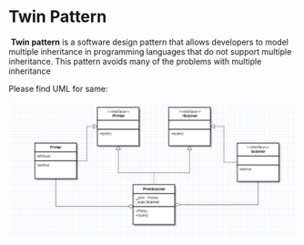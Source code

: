 

<h1>Twin  Pattern</h1>					

​			 **Twin pattern** is a software design pattern that allows developers to model multiple inheritance in programming languages that do not support multiple inheritance. This pattern avoids many of the problems with multiple inheritance

Please find UML for same: 

<img src = "Images\TwinPattern.PNG">
